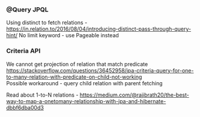 ### @Query JPQL
Using distinct to fetch relations - https://in.relation.to/2016/08/04/introducing-distinct-pass-through-query-hint/
No limit keyword - use Pageable instead

### Criteria API
We cannot get projection of relation that match predicate https://stackoverflow.com/questions/36452958/jpa-criteria-query-for-one-to-many-relation-with-predicate-on-child-not-working  
Possible workaround - query child relation with parent fetching
 
 
Read about 1-to-N relations - https://medium.com/@rajibrath20/the-best-way-to-map-a-onetomany-relationship-with-jpa-and-hibernate-dbbf6dba00d3


 
